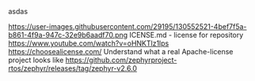 asdas

https://user-images.githubusercontent.com/29195/130552521-4bef7f5a-b861-4f9a-947c-32e9b6aadf70.png
ICENSE.md - license for repository
https://www.youtube.com/watch?v=oHNKTlz1lps
https://choosealicense.com/
Understand what a real Apache-license project looks like
https://github.com/zephyrproject-rtos/zephyr/releases/tag/zephyr-v2.6.0

